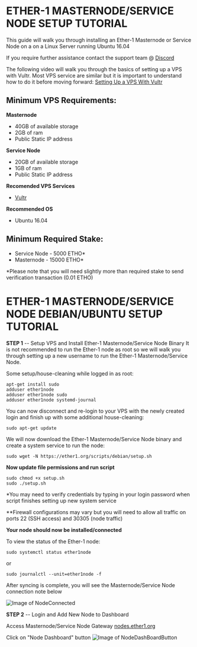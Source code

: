 # **ETHER-1 MASTERNODE/SERVICE NODE SETUP TUTORIAL**

This guide will walk you through installing an Ether-1 Masternode or Service Node on a  on a Linux Server running Ubuntu 16.04

If you require further assistance contact the support team @ [Discord](https://discord.gg/Pr5rgmx)

The following video will walk you through the basics of setting up a VPS with Vultr. Most VPS service are similar but it is important to understand how to do it before moving forward: [Setting Up a VPS With Vultr](https://www.youtube.com/watch?v=jsP3K0D6ONE)



## **Minimum VPS Requirements:**

**Masternode**
- 40GB of available storage
- 2GB of ram
- Public Static IP address


**Service Node**
- 20GB of available storage
- 1GB of ram
- Public Static IP address


**Recomended VPS Services**
- [Vultr](https://www.vultr.com/?ref=7455585)


**Recommended OS**
- Ubuntu 16.04


## **Minimum Required Stake:**
- Service Node - 5000 ETHO*
- Masternode - 15000 ETHO*

*Please note that you will need slightly more than required stake to send verification transaction (0.01 ETHO)



# **ETHER-1 MASTERNODE/SERVICE NODE DEBIAN/UBUNTU SETUP TUTORIAL**

**STEP 1** -- Setup VPS and Install Ether-1 Masternode/Service Node Binary
It is not recommended to run the Ether-1 node as root so we will walk you through setting up a new username to run the Ether-1 Masternode/Service Node.

Some setup/house-cleaning while logged in as root:
```
apt-get install sudo
adduser ether1node
adduser ether1node sudo
adduser ether1node systemd-journal
```
You can now disconnect and re-login to your VPS with the newly created login and finish up with some additional house-cleaning:
```
sudo apt-get update
```
We will now download the Ether-1 Masternode/Service Node binary and create a system service to run the node:
```
sudo wget -N https://ether1.org/scripts/debian/setup.sh
```
**Now update file permissions and run script**
```
sudo chmod +x setup.sh
sudo ./setup.sh
```
*You may need to verify credentials by typing in your login password when script finishes setting up new system service

**Firewall configurations may vary but you will need to allow all traffic on ports 22 (SSH access) and 30305 (node traffic)

**Your node should now be installed/connected**

To view the status of the Ether-1 node:
```
sudo systemctl status ether1node
```
or
```
sudo journalctl --unit=ether1node -f
```


After syncing is complete, you will see the Masternode/Service Node connection note below

![Image of NodeConnected](https://nodes.ether1.org/images/nodeconnected.png)

**STEP 2** -- Login and Add New Node to Dashboard

Access Masternode/Service Node Gateway   [nodes.ether1.org](https://nodes.ether1.org)

Click on "Node Dashboard" button
![Image of NodeDashBoardButton](https://nodes.ether1.org/images/nodedashboardbutton.png)
